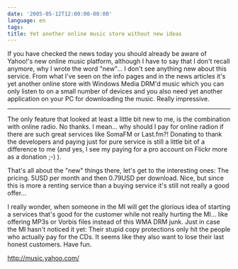 ```yaml
---
date: '2005-05-12T12:00:00-00:00'
language: en
tags:
title: Yet another online music store without new ideas
---
```



If you have checked the news today you should already be aware of Yahoo!'s new online music platform, although I have to say that I don't recall anymore, why I wrote the word "new"... I don't see anything new about this service. From what I've seen on the info pages and in the news articles it's yet another online store with Windows Media DRM'd music which you can only listen to on a small number of devices and you also need yet another application on your PC for downloading the music. Really impressive.



-------------------------------



The only feature that looked at least a little bit new to me, is the combination with online radio. No thanks. I mean... why should I pay for online radion if there are such great services like SomaFM or Last.fm?! Donating to thank the developers and paying just for pure service is still a little bit of a difference to me (and yes, I see my paying for a pro account on Flickr more as a donation ;-) ).

That's all about the "new" things there, let's get to the interesting ones: The pricing. 5USD per month and then 0.79USD per download. Nice, but since this is more a renting service than a buying service it's still not really a good offer...

I really wonder, when someone in the MI will get the glorious idea of starting a services that's good for the customer while not really hurting the MI... like offering MP3s or Vorbis files instead of this WMA DRM junk. Just in case the MI hasn't noticed it yet: Their stupid copy protections only hit the people who actually pay for the CDs. It seems like they also want to lose their last honest customers. Have fun.

<http://music.yahoo.com/>